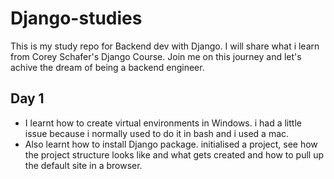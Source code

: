 # Django-studies

This is my study repo for Backend dev with Django. I will share what i learn from Corey Schafer's Django Course. Join me on this journey and let's achive the dream of being a backend engineer. 


## Day 1 

- I learnt how to create virtual environments in Windows. i had a little issue because i normally used to do it in bash and i used a mac. 
- Also learnt how to install Django package. initialised a project, see how the project structure looks like and what gets created and how to pull up the default site in a browser. 
